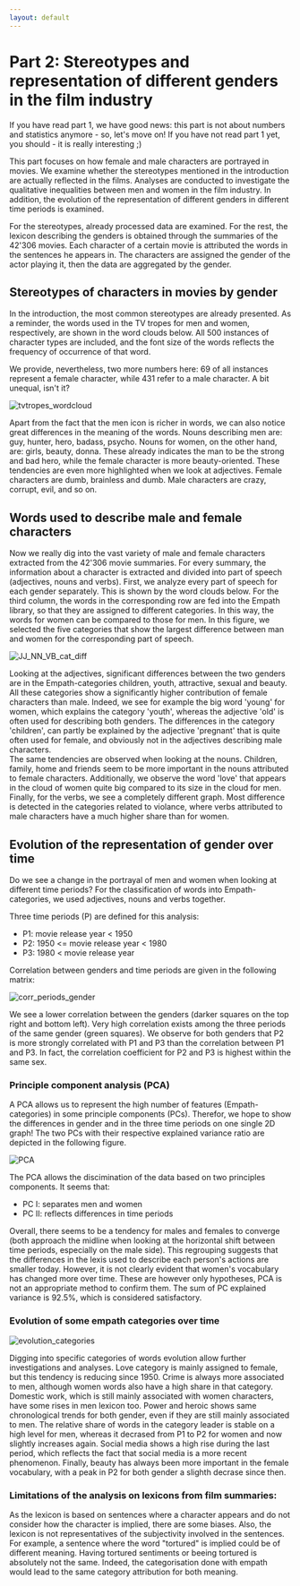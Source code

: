 ```yaml
---
layout: default
---
```


# Part 2: Stereotypes and representation of different genders in the film industry
If you have read part 1, we have good news: this part is not about numbers and statistics anymore - so, let's move on! If you have not read part 1 yet, you should - it is really interesting ;)

This part focuses on how female and male characters are portrayed in movies. We examine whether the stereotypes mentioned in the introduction are actually reflected in the films. Analyses are conducted to investigate the qualitative inequalities between men and women in the film industry. In addition, the evolution of the representation of different genders in different time periods is examined. 

For the stereotypes, already processed data are examined. For the rest, the lexicon describing the genders is obtained through the summaries of the 42'306 movies. Each character of a certain movie is attributed the words in the sentences he appears in. The characters are assigned the gender of the actor playing it, then the data are aggregated by the gender.

## Stereotypes of characters in movies by gender
In the introduction, the most common stereotypes are already presented. As a reminder, the words used in the TV tropes for men and women, respectively, are shown in the word clouds below. All 500 instances of character types are included, and the font size of the words reflects the frequency of occurrence of that word.

We provide, nevertheless, two more numbers here: 69 of all instances represent a female character, while 431 refer to a male character. A bit unequal, isn't it?

![tvtropes_wordcloud](https://user-images.githubusercontent.com/114232327/209007228-546626e2-7177-4a72-95ab-766a2d4c6644.png)

Apart from the fact that the men icon is richer in words, we can also notice great differences in the meaning of the words. Nouns describing men are: guy, hunter, hero, badass, psycho. Nouns for women, on the other hand, are: girls, beauty, donna. These already indicates the man to be the strong and bad hero, while the female character is more beauty-oriented. These tendencies are even more highlighted when we look at adjectives. Female characters are dumb, brainless and dumb. Male characters are crazy, corrupt, evil, and so on.


## Words used to describe male and female characters
Now we really dig into the vast variety of male and female characters extracted from the 42'306 movie summaries. For every summary, the information about a character is extracted and divided into part of speech (adjectives, nouns and verbs). First, we analyze every part of speech for each gender separately. This is shown by the word clouds below. For the third column, the words in the corresponding row are fed into the Empath library, so that they are assigned to different categories. In this way, the words for women can be compared to those for men. In this figure, we selected the five categories that show the largest difference between man and women for the corresponding part of speech.

![JJ_NN_VB_cat_diff](https://user-images.githubusercontent.com/114232327/209007446-ebce514e-011a-4ef8-a153-c28d0140f655.png)

Looking at the adjectives, significant differences between the two genders are in the Empath-categories children, youth, attractive, sexual and beauty. All these categories show a significantly higher contribution of female characters than male. Indeed, we see for example the big word 'young' for women, which explains the category 'youth', whereas the adjective 'old' is often used for describing both genders. The differences in the category 'children', can partly be explained by the adjective 'pregnant' that is quite often used for female, and obviously not in the adjectives describing male characters. \
The same tendencies are observed when looking at the nouns. Children, family, home and friends seem to be more important in the nouns attributed to female characters. Additionally, we observe the word 'love' that appears in the cloud of women quite big compared to its size in the cloud for men. \
Finally, for the verbs, we see a completely different graph. Most difference is detected in the categories related to violance, where verbs attributed to male characters have a much higher share than for women.


## Evolution of the representation of gender over time
Do we see a change in the portrayal of men and women when looking at different time periods? For the classification of words into Empath-categories, we used adjectives, nouns and verbs together.

Three time periods (P) are defined for this analysis:
* P1:         movie release year < 1950
* P2: 1950 <= movie release year < 1980
* P3: 1980 <  movie release year

Correlation between genders and time periods are given in the following matrix:

![corr_periods_gender](https://user-images.githubusercontent.com/114232327/209010234-a1d60ec9-0254-4696-90c7-042561da8cee.png)

We see a lower correlation between the genders (darker squares on the top right and bottom left). Very high correlation exists among the three periods of the same gender (green squares). We observe for both genders that P2 is more strongly correlated with P1 and P3 than the correlation between P1 and P3. In fact, the correlation coefficient for P2 and P3 is highest within the same sex.


### Principle component analysis (PCA)
A PCA allows us to represent the high number of features (Empath-categories) in some principle components (PCs). Therefor, we hope to show the differences in gender and in the three time periods on one single 2D graph! The two PCs with their respective explained variance ratio are depicted in the following figure. 

![PCA](https://user-images.githubusercontent.com/114232327/209010620-b254b5d5-e00b-45dd-97d9-4e61945340aa.png)

The PCA allows the discimination of the data based on two principles components. It seems that:
* PC I: separates men and women
* PC II: reflects differences in time periods

Overall, there seems to be a tendency for males and females to converge (both approach the midline when looking at the horizontal shift between time periods, especially on the male side). This regrouping suggests that the differences in the lexis used to describe each person's actions are smaller today. However, it is not clearly evident that women's vocabulary has changed more over time. These are however only hypotheses, PCA is not an appropriate method to confirm them. The sum of PC explained variance is 92.5%, which is considered satisfactory.



### Evolution of some empath categories over time

![evolution_categories](https://user-images.githubusercontent.com/114232327/209010664-a3564c56-3e8b-4328-9cd7-80b564038725.png)

  
Digging into specific categories of words evolution allow further investigations and analyses. Love category is mainly assigned to female, but this tendency is reducing since 1950. Crime is always more associated to men, although women words also have a high share in that category. Domestic work, which is still mainly associated with women characters, have some rises in men lexicon too. Power and heroic shows same chronological trends for both gender, even if they are still mainly associated to men. The relative share of words in the category leader is stable on a high level for men, whereas it decrased from P1 to P2 for women and now slightly increases again. Social media shows a high rise during the last period, which reflects the fact that social media is a more recent phenomenon. Finally, beauty has always been more important in the female vocabulary, with a peak in P2 for both gender a slighth decrase since then. 

### Limitations of the analysis on lexicons from film summaries:

As the lexicon is based on sentences where a character appears and do not consider how the character is implied, there are some biases. Also, the lexicon is not representatives of the subjectivity involved in the sentences. For example, a sentence where the word "tortured" is implied could be of different meaning. Having tortured sentiments or beeing tortured is absolutely not the same. Indeed, the categorisation done with empath would lead to the same category attribution for both meaning.


